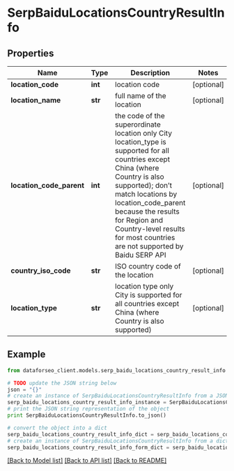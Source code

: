 # SerpBaiduLocationsCountryResultInfo


## Properties

Name | Type | Description | Notes
------------ | ------------- | ------------- | -------------
**location_code** | **int** | location code | [optional] 
**location_name** | **str** | full name of the location | [optional] 
**location_code_parent** | **int** | the code of the superordinate location only City location_type is supported for all countries except China (where Country is also supported); don’t match locations by location_code_parent because the results for Region and Country-level results for most countries are not supported by Baidu SERP API | [optional] 
**country_iso_code** | **str** | ISO country code of the location | [optional] 
**location_type** | **str** | location type only City is supported for all countries except China (where Country is also supported) | [optional] 

## Example

```python
from dataforseo_client.models.serp_baidu_locations_country_result_info import SerpBaiduLocationsCountryResultInfo

# TODO update the JSON string below
json = "{}"
# create an instance of SerpBaiduLocationsCountryResultInfo from a JSON string
serp_baidu_locations_country_result_info_instance = SerpBaiduLocationsCountryResultInfo.from_json(json)
# print the JSON string representation of the object
print SerpBaiduLocationsCountryResultInfo.to_json()

# convert the object into a dict
serp_baidu_locations_country_result_info_dict = serp_baidu_locations_country_result_info_instance.to_dict()
# create an instance of SerpBaiduLocationsCountryResultInfo from a dict
serp_baidu_locations_country_result_info_form_dict = serp_baidu_locations_country_result_info.from_dict(serp_baidu_locations_country_result_info_dict)
```
[[Back to Model list]](../README.md#documentation-for-models) [[Back to API list]](../README.md#documentation-for-api-endpoints) [[Back to README]](../README.md)


